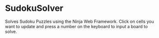 # SudokuSolver
Solves Sudoku Puzzles using the Ninja Web Framework.
Click on cells you want to update and press a number on the keyboard to input a board to solve.
